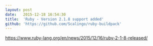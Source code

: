 ```yaml
---
layout:	post
date:	2015-12-18 16:54:30
title:	'Ruby - Version 2.1.8 support added'
github: 'https://github.com/Scalingo/ruby-buildpack'
---
```


https://www.ruby-lang.org/en/news/2015/12/16/ruby-2-1-8-released/
